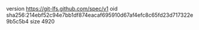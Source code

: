 version https://git-lfs.github.com/spec/v1
oid sha256:214ebf52c94e7bb1df874eacaf695910d67af4efc8c65fd23d717322e9b5c5b4
size 4920
